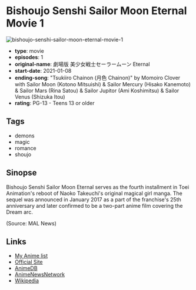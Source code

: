 # Bishoujo Senshi Sailor Moon Eternal Movie 1

![bishoujo-senshi-sailor-moon-eternal-movie-1](https://cdn.myanimelist.net/images/anime/1312/110461.jpg)

-   **type**: movie
-   **episodes**: 1
-   **original-name**: 劇場版 美少女戦士セーラームーン Eternal
-   **start-date**: 2021-01-08
-   **ending-song**: "Tsukiiro Chainon (月色 Chainon)" by Momoiro Clover with Sailor Moon (Kotono Mitsuishi) & Sailor Mercury (Hisako Kanemoto) & Sailor Mars (Rina Satou) & Sailor Jupitor (Ami Koshimitsu) & Sailor Venus (Shizuka Itou)
-   **rating**: PG-13 - Teens 13 or older

## Tags

-   demons
-   magic
-   romance
-   shoujo

## Sinopse

Bishoujo Senshi Sailor Moon Eternal serves as the fourth installment in Toei Animation's reboot of Naoko Takeuchi's original magical girl manga. The sequel was announced in January 2017 as a part of the franchise's 25th anniversary and later confirmed to be a two-part anime film covering the Dream arc.

(Source: MAL News)

## Links

-   [My Anime list](https://myanimelist.net/anime/40024/Bishoujo_Senshi_Sailor_Moon_Eternal_Movie_1)
-   [Official Site](https://sailormoon-movie.jp/)
-   [AnimeDB](http://anidb.info/perl-bin/animedb.pl?show=anime&aid=12754)
-   [AnimeNewsNetwork](http://www.animenewsnetwork.com/encyclopedia/anime.php?id=21145)
-   [Wikipedia](https://en.wikipedia.org/wiki/Sailor_Moon_Crystal#Film_series)
